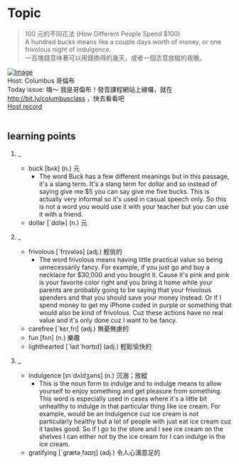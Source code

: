 # Topic

> 100 元的不同花法 (How Different People Spend $100) <br>
> A hundred bucks means like a couple days worth of money, or one frivolous night of indulgence. <br>
> 一百塊錢意味著可以用錢換得的幾天，或者一個恣意放縱的夜晚。 <br>

[![Image](https://cdn.voicetube.com/assets/thumbnails/TaMxRqSHUTU.jpg)](https://www.youtube.com/embed/TaMxRqSHUTU?rel=0&showinfo=0&cc_load_policy=0&controls=1&autoplay=1&iv_load_policy=3&playsinline=1&wmode=transparent&start=38&end=48&enablejsapi=1&origin=https://tw.voicetube.com&widgetid=1)<br>
Host: Columbus 哥倫布
<br>Today issue: 嗨～ 我是哥倫布！發音課程網站上線囉，就在  http://bit.ly/columbusclass ，快去看看吧
<br>
[Host record](https://cdn.voicetube.com/tmp/everyday_records/10155338087225016/2749.mp3)
<br><br>
## learning points
1. _
	* buck [bʌk] (n.) 元
		- The word Buck has a few different meanings but in this passage, it's a slang term. It's a slang term for dollar and so instead of saying give me $5 you can say give me five bucks. This is actually very informal so it's used in casual speech only. So this is not a word you would use it with your teacher but you can use it with a friend.
	* dollar [ˋdɑlɚ] (n.) 元

2. _
	* frivolous [ˋfrɪvələs] (adj.) 輕佻的
		- The word frivolous means having little practical value so being unnecessarily fancy. For example, if you just go and buy a necklace for $30,000 and you bought it. Cause it's pink and pink is your favorite color right and you bring it home while your parents are probably going to be saying that your frivolous spenders and that you should save your money instead. Or if I spend money to get my iPhone coded in purple or something that would also be kind of frivolous. Cuz these actions have no real value and it's only done cuz I want to be fancy.
	* carefree [ˋkɛr͵fri] (adj.) 無憂無慮的
	* fun [fʌn] (n.) 樂趣
	* lighthearted [ˋlaɪtˋhɑrtɪd] (adj.) 輕鬆愉快的

3. _
	* indulgence [ɪnˋdʌldʒəns] (n.) 沉溺；放縱
		- This is the noun form to indulge and to indulge means to allow yourself to enjoy something and get pleasure from something. This word is especially used in cases where it's a little bit unhealthy to indulge in that particular thing like ice cream. For example, would be an Indulgence cuz ice cream is not particularly healthy but a lot of people with just eat ice cream cuz it tastes good. So if I go to the store and I see ice cream on the shelves I can either not by the ice cream for I can indulge in the ice cream.
	* gratifying [ˋgrætə͵faɪɪŋ] (adj.) 令人心滿意足的
